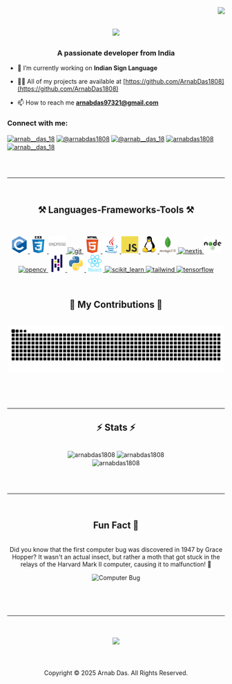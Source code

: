 <img align="right" src="https://visitor-badge.laobi.icu/badge?page_id=ArnabDas1808.ArnabDas1808" />
<h1 align="center">
    <img src="https://readme-typing-svg.herokuapp.com/?font=Righteous&size=35&center=true&vCenter=true&width=700&height=70&duration=4000&lines=Hey+There!+👋;+I'm+Arnab+Das!;Welcome+to+my+GitHub+World!+🌍;" />
</h1>
<h3 align="center">A passionate developer from India</h3>


- 🔭 I’m currently working on **Indian Sign Language**

- 👨‍💻 All of my projects are available at [https://github.com/ArnabDas1808](https://github.com/ArnabDas1808)

- 📫 How to reach me **arnabdas97321@gmail.com**

<h3 align="left">Connect with me:</h3>
<p align="left">
<a href="https://twitter.com/arnab__das_18" target="blank"><img align="center" src="https://raw.githubusercontent.com/rahuldkjain/github-profile-readme-generator/master/src/images/icons/Social/twitter.svg" alt="arnab__das_18" height="30" width="40" /></a>
<a href="https://linkedin.com/in/@arnabdas1808" target="blank"><img align="center" src="https://raw.githubusercontent.com/rahuldkjain/github-profile-readme-generator/master/src/images/icons/Social/linked-in-alt.svg" alt="@arnabdas1808" height="30" width="40" /></a>
<a href="https://instagram.com/@arnab__das_18" target="blank"><img align="center" src="https://raw.githubusercontent.com/rahuldkjain/github-profile-readme-generator/master/src/images/icons/Social/instagram.svg" alt="@arnab__das_18" height="30" width="40" /></a>
<a href="https://www.leetcode.com/arnabdas1808" target="blank"><img align="center" src="https://raw.githubusercontent.com/rahuldkjain/github-profile-readme-generator/master/src/images/icons/Social/leet-code.svg" alt="arnabdas1808" height="30" width="40" /></a>
<a href="https://auth.geeksforgeeks.org/user/arnab__das_18" target="blank"><img align="center" src="https://raw.githubusercontent.com/rahuldkjain/github-profile-readme-generator/master/src/images/icons/Social/geeks-for-geeks.svg" alt="arnab__das_18" height="30" width="40" /></a>
</p>
<br/><br/>

<hr/>

<br/>

<h2 align="center">⚒️ Languages-Frameworks-Tools ⚒️</h2>
<br/>

<div align="center">
    <p align="center"> <a href="https://www.cprogramming.com/" target="_blank" rel="noreferrer"> <img src="https://raw.githubusercontent.com/devicons/devicon/master/icons/c/c-original.svg" alt="c" width="40" height="40"/> </a> <a href="https://www.w3schools.com/css/" target="_blank" rel="noreferrer"> <img src="https://raw.githubusercontent.com/devicons/devicon/master/icons/css3/css3-original-wordmark.svg" alt="css3" width="40" height="40"/> </a> <a href="https://expressjs.com" target="_blank" rel="noreferrer"> <img src="https://raw.githubusercontent.com/devicons/devicon/master/icons/express/express-original-wordmark.svg" alt="express" width="40" height="40"/> </a> <a href="https://git-scm.com/" target="_blank" rel="noreferrer"> <img src="https://www.vectorlogo.zone/logos/git-scm/git-scm-icon.svg" alt="git" width="40" height="40"/> </a> <a href="https://www.w3.org/html/" target="_blank" rel="noreferrer"> <img src="https://raw.githubusercontent.com/devicons/devicon/master/icons/html5/html5-original-wordmark.svg" alt="html5" width="40" height="40"/> </a> <a href="https://www.java.com" target="_blank" rel="noreferrer"> <img src="https://raw.githubusercontent.com/devicons/devicon/master/icons/java/java-original.svg" alt="java" width="40" height="40"/> </a> <a href="https://developer.mozilla.org/en-US/docs/Web/JavaScript" target="_blank" rel="noreferrer"> <img src="https://raw.githubusercontent.com/devicons/devicon/master/icons/javascript/javascript-original.svg" alt="javascript" width="40" height="40"/> </a> <a href="https://www.linux.org/" target="_blank" rel="noreferrer"> <img src="https://raw.githubusercontent.com/devicons/devicon/master/icons/linux/linux-original.svg" alt="linux" width="40" height="40"/> </a> <a href="https://www.mongodb.com/" target="_blank" rel="noreferrer"> <img src="https://raw.githubusercontent.com/devicons/devicon/master/icons/mongodb/mongodb-original-wordmark.svg" alt="mongodb" width="40" height="40"/> </a> <a href="https://nextjs.org/" target="_blank" rel="noreferrer"> <img src="https://cdn.worldvectorlogo.com/logos/nextjs-2.svg" alt="nextjs" width="40" height="40"/> </a> <a href="https://nodejs.org" target="_blank" rel="noreferrer"> <img src="https://raw.githubusercontent.com/devicons/devicon/master/icons/nodejs/nodejs-original-wordmark.svg" alt="nodejs" width="40" height="40"/> </a> <a href="https://opencv.org/" target="_blank" rel="noreferrer"> <img src="https://www.vectorlogo.zone/logos/opencv/opencv-icon.svg" alt="opencv" width="40" height="40"/> </a> <a href="https://pandas.pydata.org/" target="_blank" rel="noreferrer"> <img src="https://raw.githubusercontent.com/devicons/devicon/2ae2a900d2f041da66e950e4d48052658d850630/icons/pandas/pandas-original.svg" alt="pandas" width="40" height="40"/> </a> <a href="https://www.python.org" target="_blank" rel="noreferrer"> <img src="https://raw.githubusercontent.com/devicons/devicon/master/icons/python/python-original.svg" alt="python" width="40" height="40"/> </a> <a href="https://reactjs.org/" target="_blank" rel="noreferrer"> <img src="https://raw.githubusercontent.com/devicons/devicon/master/icons/react/react-original-wordmark.svg" alt="react" width="40" height="40"/> </a> <a href="https://scikit-learn.org/" target="_blank" rel="noreferrer"> <img src="https://upload.wikimedia.org/wikipedia/commons/0/05/Scikit_learn_logo_small.svg" alt="scikit_learn" width="40" height="40"/> </a> <a href="https://tailwindcss.com/" target="_blank" rel="noreferrer"> <img src="https://www.vectorlogo.zone/logos/tailwindcss/tailwindcss-icon.svg" alt="tailwind" width="40" height="40"/> </a> <a href="https://www.tensorflow.org" target="_blank" rel="noreferrer"> <img src="https://www.vectorlogo.zone/logos/tensorflow/tensorflow-icon.svg" alt="tensorflow" width="40" height="40"/> </a> </p>
</div>
<br/>

<div align="center">
  <h2>🐍 My Contributions 🐍</h2>
  <br>
  <img alt="snake eating my contributions" src="https://raw.githubusercontent.com/ArnabDas1808/ArnabDas1808/output/github-contribution-grid-snake.svg" />
  
  <br/><br/><br/>
</div>

<hr/>

<h2 align="center">⚡ Stats ⚡</h2>
<br>
<div align=center>
    <img width=390 src="https://github-readme-stats.vercel.app/api?username=arnabdas1808&show_icons=true&locale=en" alt="arnabdas1808" />
    <img width=415 src="https://github-readme-streak-stats.herokuapp.com/?user=arnabdas1808&" alt="arnabdas1808" />
    <br/>
    <img align="center" src="https://github-readme-stats.vercel.app/api/top-langs?username=arnabdas1808&show_icons=true&locale=en&layout=compact" alt="arnabdas1808" />

</div>

<br/><br/>

<hr/>

<br/>
<div align="center">
  <h2>Fun Fact 🎉</h2>
  <br/>
 Did you know that the first computer bug was discovered in 1947 by Grace Hopper? It wasn't an actual insect, but rather a moth that got stuck in the relays of the Harvard Mark II computer, causing it to     malfunction! 🐛

![Computer Bug](https://th.bing.com/th/id/R.1f901cbfa163ada182548f7d010dcc11?rik=USCz512p0Ym9oA&riu=http%3a%2f%2fi1.kym-cdn.com%2fphotos%2fimages%2foriginal%2f000%2f417%2f967%2ffad.gif&ehk=7tfhFdkA397KD%2fO%2b2Uphn3wPCIOpjjbRTXO0fzt4nEA%3d&risl=&pid=ImgRaw&r=0)
 
  <br/><br/><br/>
  <hr/>
</div>
<h1 align="center">
    <img src="https://readme-typing-svg.herokuapp.com/?font=Righteous&size=35&center=true&vCenter=true&width=800&height=70&duration=4000&lines=Thanks+for+visiting!;Let's+create+something+amazing+together!+🚀;" />
</h1>
<br/>
<p align="center">Copyright &#169; 2025 Arnab Das. All Rights Reserved.</p>

